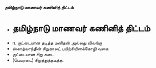 **தமிழ்நாடு மாணவர் கணினித் திட்டம்**
- # தமிழ்நாடு மாணவர் கணினித் திட்டம்
- n. குட்டையான தடித்த மனிதன் அல்லது விலங்கு
- ஸ்காத்லாந்தின் சிறுகாலட் பயிற்சியினக்கோழி வகை
- குட்டையான சிறு கடை
- (பெயரடை) சிறுத்துத்தடித்த.

